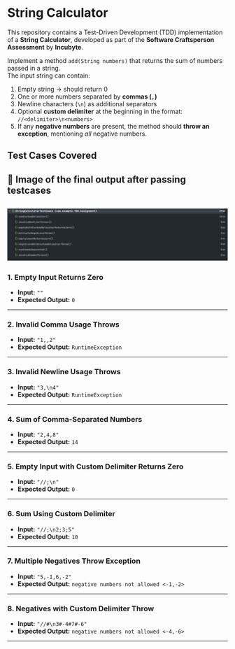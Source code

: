 # String Calculator
This repository contains a Test-Driven Development (TDD) implementation of a **String Calculator**, developed as part of the **Software Craftsperson Assessment** by **Incubyte**.


Implement a method `add(String numbers)` that returns the sum of numbers passed in a string.  
The input string can contain:
1) Empty string → should return 0  
2) One or more numbers separated by **commas (`,`)**
3) Newline characters (`\n`) as additional separators
4) Optional **custom delimiter** at the beginning in the format: `//<delimiter>\n<numbers>`
5) If any **negative numbers** are present, the method should **throw an exception**, mentioning _all_ negative numbers.


## Test Cases Covered

## 🧾 Image of the final output after passing testcases
![TestCase Result](https://github.com/itsme3030/Incubytes-Assignment/blob/main/Output/output.png) 
---

### 1. Empty Input Returns Zero
- **Input:** `""`  
- **Expected Output:** `0`

---

### 2. Invalid Comma Usage Throws
- **Input:** `"1,,2"`  
- **Expected Output:**  `RuntimeException`

---

### 3. Invalid Newline Usage Throws
- **Input:** `"3,\n4"`  
- **Expected Output:**  `RuntimeException`

---

### 4. Sum of Comma-Separated Numbers
- **Input:** `"2,4,8"`  
- **Expected Output:** `14`

---

### 5. Empty Input with Custom Delimiter Returns Zero
- **Input:** `"//;\n"`  
- **Expected Output:** `0`

---

### 6. Sum Using Custom Delimiter
- **Input:** `"//;\n2;3;5"`  
- **Expected Output:** `10`

---

### 7. Multiple Negatives Throw Exception
- **Input:** `"5,-1,6,-2"`  
- **Expected Output:**  `negative numbers not allowed <-1,-2>`

---

### 8. Negatives with Custom Delimiter Throw
- **Input:** `"//#\n3#-4#7#-6"`  
- **Expected Output:**  `negative numbers not allowed <-4,-6>`

---
